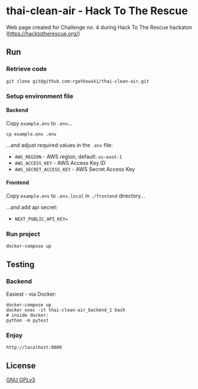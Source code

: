 # thai-clean-air - Hack To The Rescue

Web page created for Challenge no. 4 during Hack To The Rescue hackaton (https://hacktotherescue.org/)

## Run

### Retrieve code
   `git clone git@github.com:rgatkowski/thai-clean-air.git`

### Setup environment file
#### Backend
   Copy `example.env` to `.env`...
   ```shell
   cp example.env .env
   ```
   
...and adjust required values in the `.env` file:
* `AWS_REGION` - AWS region, default: `us-east-1`
* `AWS_ACCESS_KEY` - AWS Access Key ID 
* `AWS_SECRET_ACCESS_KEY` - AWS Secret Access Key

#### Frontend
   Copy `example.env` to `.env.local` in `./frontend` directory...

   ...and add api secret:
* `NEXT_PUBLIC_API_KEY=`
   
### Run project
   `docker-compose up`

## Testing
### Backend
Easiest - via Docker:
```shell
docker-compose up
docker exec -it thai-clean-air_backend_1 bash
# inside docker:
python -m pytest
```

### Enjoy
`http://localhost:8000`


## License

[GNU GPLv3](https://choosealicense.com/licenses/gpl-3.0/)
